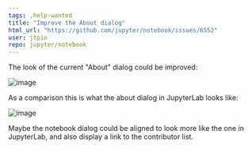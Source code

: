 ```yaml
---
tags: ,help-wanted
title: "Improve the About dialog"
html_url: "https://github.com/jupyter/notebook/issues/6552"
user: jtpio
repo: jupyter/notebook
---
```


The look of the current "About" dialog could be improved:

![image](https://user-images.githubusercontent.com/591645/193758807-639a9464-880b-4947-be4a-c9b1bc166c89.png)

As a comparison this is what the about dialog in JupyterLab looks like:

![image](https://user-images.githubusercontent.com/591645/193759193-3dd12c0f-ea9b-46c6-9f77-fece0e5bbbfc.png)

Maybe the notebook dialog could be aligned to look more like the one in JupyterLab, and also display a link to the contributor list.
